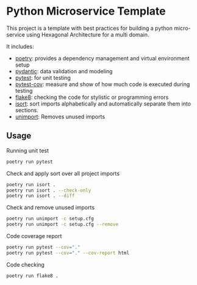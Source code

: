 # Python Microservice Template

This project is a template with best practices for building a python micro-service using Hexagonal Architecture
for a multi domain.

It includes:

* [poetry](https://python-poetry.org/): provides a dependency management and virtual environment setup
* [pydantic](https://pydantic-docs.helpmanual.io/): data validation and modeling 
* [pytest](https://docs.pytest.org/en/7.1.x/): for unit testing
* [pytest-cov](https://pytest-cov.readthedocs.io/en/latest/): measure and show of how much code is executed during testing
* [flake8](https://flake8.pycqa.org/en/latest/): checking the code for stylistic or programming errors
* [isort](https://pycqa.github.io/isort/): sort imports alphabetically and automatically separate them into sections.
* [unimport](https://unimport.hakancelik.dev/): Removes unused imports

## Usage

Running unit test

```bash
poetry run pytest
```

Check and apply sort over all project imports

```bash
poetry run isort .
poetry run isort . --check-only
poetry run isort . --diff
```

Check and remove unused imports

```bash
poetry run unimport -c setup.cfg
poetry run unimport -c setup.cfg --remove
```

Code coverage report

```bash
poetry run pytest --cov="."
poetry run pytest --cov="." --cov-report html
```

Code checking

```bash
poetry run flake8 .
```
